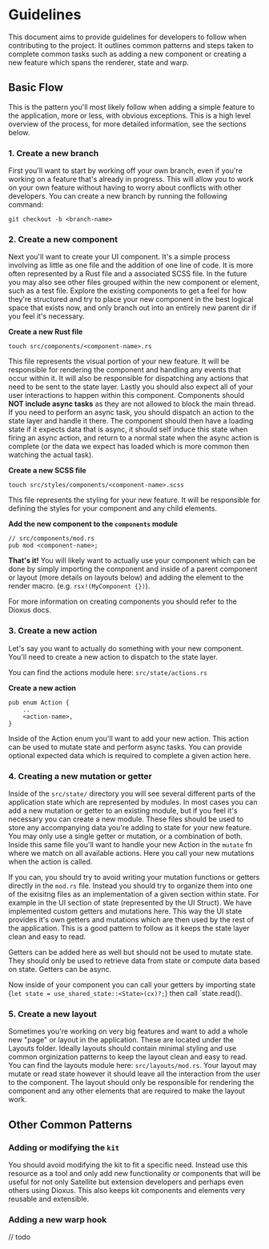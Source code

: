 # Guidelines

This document aims to provide guidelines for developers to follow when contributing to the project. It outlines common patterns and steps taken to complete common tasks such as adding a new component or creating a new feature which spans the renderer, state and warp.

## Basic Flow

This is the pattern you'll most likely follow when adding a simple feature to the application, more or less, with obvious exceptions. This is a high level overview of the process, for more detailed information, see the sections below.


### 1. Create a new branch
First you'll want to start by working off your own branch, even if you're working on a feature that's already in progress. This will allow you to work on your own feature without having to worry about conflicts with other developers. You can create a new branch by running the following command:

    git checkout -b <branch-name>

### 2. Create a new component
Next you'll want to create your UI component. It's a simple process involving as little as one file and the addition of one line of code. It is more often represented by a Rust file and a associated SCSS file. In the future you may also see other files grouped within the new component or element, such as a test file. Explore the existing components to get a feel for how they're structured and try to place your new component in the best logical space that exists now, and only branch out into an entirely new parent dir if you feel it's necessary.

**Create a new Rust file**

    touch src/components/<component-name>.rs

This file represents the visual portion of your new feature. It will be responsible for rendering the component and handling any events that occur within it. It will also be responsible for dispatching any actions that need to be sent to the state layer. Lastly you should also expect all of your user interactions to happen within this component. Components should **NOT include async tasks** as they are not allowed to block the main thread. If you need to perform an async task, you should dispatch an action to the state layer and handle it there. The component should then have a loading state if it expects data that is async, it should self induce this state when firing an async action, and return to a normal state when the async action is complete (or the data we expect has loaded which is more common then watching the actual task).

**Create a new SCSS file**

    touch src/styles/components/<component-name>.scss

This file represents the styling for your new feature. It will be responsible for defining the styles for your component and any child elements. 

**Add the new component to the `components` module**

    // src/components/mod.rs
    pub mod <component-name>;

**That's it!**
You will likely want to actually use your component which can be done by simply importing the component and inside of a parent component or layout (more details on layouts below) and adding the element to the render macro. (e.g. `rsx!(MyComponent {})`).

For more information on creating components you should refer to the Dioxus docs.

### 3. Create a new action
Let's say you want to actually do something with your new component. You'll need to create a new action to dispatch to the state layer.

You can find the actions module here: `src/state/actions.rs`

**Create a new action**

    pub enum Action {
        ..
        <action-name>,
    }

Inside of the Action enum you'll want to add your new action. This action can be used to mutate state and perform async tasks. You can provide optional expected data which is required to complete a given action here.

### 4. Creating a new mutation or getter

Inside of the `src/state/` directory you will see several different parts of the application state which are represented by modules. In most cases you can add a new mutation or getter to an existing module, but if you feel it's necessary you can create a new module. These files should be used to store any accompanying data you're adding to state for your new feature. You may only use a single getter or mutation, or a combination of both. Inside this same file you'll want to handle your new Action in the `mutate` fn where we match on all available actions. Here you call your new mutations when the action is called.  

If you can, you should try to avoid writing your mutation functions or getters directly in the `mod.rs` file. Instead you should try to organize them into one of the exisitng files as an implementation of a given section within state. For example in the UI section of state (represented by the UI Struct). We have implemented custom getters and mutations here. This way the UI state provides it's own getters and mutations which are then used by the rest of the application. This is a good pattern to follow as it keeps the state layer clean and easy to read.

Getters can be added here as well but should not be used to mutate state. They should only be used to retrieve data from state or compute data based on state. Getters can be async.

Now inside of your component you can call your getters by importing state (`let state = use_shared_state::<State>(cx)?;`) then call `state.read().

### 5. Create a new layout

Sometimes you're working on very big features and want to add a whole new "page" or layout in the application. These are located under the Layouts folder. Ideally layouts should contain minimal styling and use common orginization patterns to keep the layout clean and easy to read. You can find the layouts module here: `src/layouts/mod.rs`. Your layout may mutate or read state however it should leave all the interaction from the user to the component. The layout should only be responsible for rendering the component and any other elements that are required to make the layout work.

## Other Common Patterns

### Adding or modifying the `kit`

You should avoid modifying the kit to fit a specific need. Instead use this resource as a tool and only add new functionality or components that will be useful for not only Satellite but extension developers and perhaps even others using Dioxus. This also keeps kit components and elements very reusable and extensible.

### Adding a new warp hook

// todo